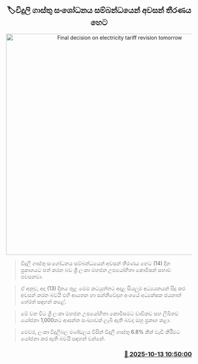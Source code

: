 <p align='center'><b><h2 align='center' title='Final decision on electricity tariff revision tomorrow'>🏷විදුලි ගාස්තු සංශෝධනය සම්බන්ධයෙන් අවසන් තීරණය හෙට</h2></b></p>
<p align='center'><img src='https://helakuru.sgp1.cdn.digitaloceanspaces.com/esana/images/lib/electrycity-miter-archived.jpg' width='600' alt='Final decision on electricity tariff revision tomorrow'></p>

> විදුලි ගාස්තු සංශෝධනය සම්බන්ධයෙන් අවසන් තීරණය හෙට (14) දින ප්‍රකාශයට පත් කරන බව ශ්‍රී ලංකා මහජන උපයෝගිතා කොමිෂන් සභාව පවසනවා.

> ඒ අනුව, අද (13) දිනය තුළ මෙම කටයුත්තට අදාළ සියලුම අධ්‍යයනයන් සිදු කර අවසන් කරන බවයි එහි ආයතන හා සන්නිවේදන අංශයේ අධ්‍යක්ෂක ජයනාත් හේරත් සඳහන් කළේ.

> මේ වන විට ශ්‍රී ලංකා මහජන උපයෝගිතා කොමිසමට වාචිකව සහ ලිඛිතව යෝජනා 1,000කට ආසන්න සංඛ්‍යාවක් ලැබී ඇති බවද ඔහු ප්‍රකාශ කළා.

> මෙවර, ලංකා විදුලිබල මණ්ඩලය විසින් විදුලි ගාස්තු 6.8% කින් වැඩි කිරීමට යෝජනා කර ඇති බවයි සඳහන් වන්නේ.



<h3 align='right'><a href='https://www.helakuru.lk/esana/p/114426/'>📅 2025-10-13 10:50:00</a></h3>
